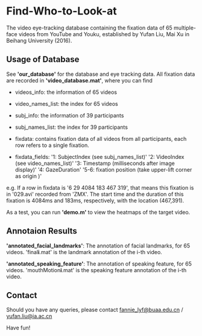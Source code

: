 Find-Who-to-Look-at
=====================
The video eye-tracking database containing the fixation data of 65 multiple-face videos from YouTube and Youku, established by Yufan Liu, Mai Xu in Beihang University (2016).

## Usage of Database
See **'our_database'** for the database and eye tracking data. All fixation data are recorded in **'video_database.mat'**, where you can find

* videos_info: the information of 65 videos 

* video_names_list: the index for 65 videos

* subj_info: the information of 39 participants 

* subj_names_list: the index for 39 participants

* fixdata: contains fixation data of all videos from all participants, each row refers to a single fixation.

* fixdata_fields: 
    '1: SubjectIndex (see subj_names_list)'
    '2: VideoIndex (see video_names_list)'
    '3: Timestamp (milliseconds after image display)'
    '4: GazeDuration'
    '5-6: fixation position (take upper-lift corner as origin )'
   
e.g. If a row in fixdata is '6 29 4084 183 467 319', that means this fixation is in '029.avi' recorded from 'ZMX'. The start time and the duration of this fixation is 4084ms and 183ms, respectively, with the location (467,391).

As a test, you can run **'demo.m'** to view the heatmaps of the target video.  

## Annotaion Results
**'annotated_facial_landmarks'**: The annotation of facial landmarks, for 65 videos. 'final**i**.mat' is the landmark annotation of the i-th video.

**'annotated_speaking_feature'**: The annotation of speaking feature, for 65 videos. 'mouthMotion**i**.mat' is the speaking feature annotation of the i-th video.


## Contact
Should you have any queries, please contact fannie_lyf@buaa.edu.cn / yufan.liu@ia.ac.cn

Have fun!

